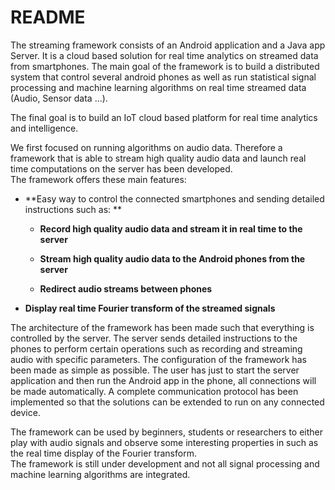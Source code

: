 # README #

The streaming framework consists of an Android application and a Java app Server. It is a cloud based solution for real time analytics on streamed data from smartphones. The main goal of the framework is to build a distributed system that control several android phones as well as run statistical signal processing and machine learning algorithms on real time streamed data (Audio, Sensor data ...). 

The final goal is to build an IoT cloud based platform for real time analytics and intelligence. 

We first focused on running algorithms on audio data. Therefore a framework that is able to stream high quality audio data and launch real time computations on the server has been developed.   
The framework offers these main features:

* **Easy way to control the connected smartphones and sending detailed instructions such as: **

     * **Record high quality audio data and stream it in real time to the server**

     * **Stream high quality audio data to the Android phones from the server**

     * **Redirect audio streams between phones**

* **Display real time Fourier transform of the streamed signals**

The architecture of the framework has been made such that everything is controlled by the server. The server sends detailed instructions to the phones to perform certain operations such as recording and streaming audio with specific parameters. 
The configuration of the framework has been made as simple as possible. The user has just to start the server application and then run the Android app in the phone, all connections will be made automatically. A complete communication protocol has been implemented so that the solutions can be extended to run on any connected device.

The framework can be used by beginners, students or researchers to either play with audio signals and observe some interesting properties in such as the real time display of the Fourier transform.   
The framework is still under development and not all signal processing and machine learning algorithms are integrated.